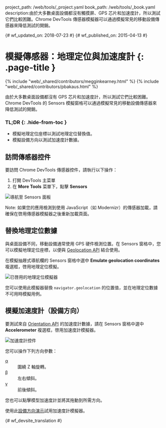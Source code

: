 project_path: /web/tools/_project.yaml
book_path: /web/tools/_book.yaml
description:由於大多數桌面設備都沒有觸摸屏、GPS 芯片和加速度計，所以測試它們比較困難。Chrome DevTools 傳感器模擬器可以通過模擬常見的移動設備傳感器來降低測試的開銷。

{# wf_updated_on: 2018-07-23 #}
{# wf_published_on: 2015-04-13 #}

# 模擬傳感器：地理定位與加速度計 {: .page-title }

{% include "web/_shared/contributors/megginkearney.html" %}
{% include "web/_shared/contributors/pbakaus.html" %}

由於大多數桌面設備都沒有 GPS 芯片和加速度計，所以測試它們比較困難。Chrome DevTools 的 Sensors 模擬窗格可以通過模擬常見的移動設備傳感器來降低測試的開銷。


### TL;DR {: .hide-from-toc }
- 模擬地理定位座標以測試地理定位替換值。
- 模擬設備方向以測試加速度計數據。


## 訪問傳感器控件

<div class="wf-devtools-flex">
  <div>
    <p>要訪問 Chrome DevTools 傳感器控件，請執行以下操作：</p>
    <ol>
      <li>打開 DevTools 主菜單</li>
      <li>在 <strong>More Tools</strong> 菜單下，點擊 <strong>Sensors</strong></li>
    </ol>
  </div>
  <div class="wf-devtools-flex-half">
    <img src="imgs/navigate-to-sensors.png" alt="導航至 Sensors 面板">
  </div>
</div>

Note: 如果您的應用檢測到使用 JavaScript（如 Modernizr）的傳感器加載，請確保在啓用傳感器模擬器之後重新加載頁面。

## 替換地理定位數據

與桌面設備不同，移動設備通常使用 GPS 硬件檢測位置。在 Sensors 窗格中，您可以模擬地理定位座標，以便與 <a href='http://www.w3.org/TR/geolocation-API/'>Geolocation API</a> 結合使用。

<div class="wf-devtools-flex">
  <div>
    <p>在模擬抽屜式導航欄的 Sensors 窗格中選中 <strong>Emulate geolocation coordinates</strong> 複選框，啓用地理定位模擬。</p>
  </div>
  <div class="wf-devtools-flex-half">
    <img src="imgs/emulation-drawer-geolocation.png" alt="已啓用的地理定位模擬器">
  </div>
</div>

您可以使用此模擬器替換 `navigator.geolocation` 的位置值，並在地理定位數據不可用時模擬用例。

## 模擬加速度計（設備方向）

<div class="wf-devtools-flex">
  <div>
    <p>要測試來自 <a href='http://www.w3.org/TR/screen-orientation/'>Orientation API</a> 的加速度計數據，請在 Sensors 窗格中選中 <strong>Accelerometer</strong> 複選框，啓用加速度計模擬器。</p>
  </div>
  <div class="wf-devtools-flex-half">
    <img src="imgs/emulation-drawer-accelerometer.png" alt="加速度計控件">
  </div>
</div>

您可以操作下列方向參數：

<dl>
<dt><abbr title="alpha">α</abbr></dt>
<dd>圍繞 Z 軸旋轉。</dd>
<dt><abbr title="beta">β</abbr></dt>
<dd>左右傾斜。</dd>
<dt><abbr title="gamma">γ</abbr></dt>
<dd>前後傾斜。</dd>
</dl>

您也可以點擊模型加速度計並將其拖動到所需方向。

使用此[設備方向演示](http://googlesamples.github.io/web-fundamentals/fundamentals/native-hardware/device-orientation/dev-orientation.html)試用加速度計模擬器。




{# wf_devsite_translation #}
